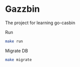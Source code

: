 # Gazzbin

The project for learning go-casbin

Run
```bash
make run
```

Migrate DB
```bash
make migrate
```